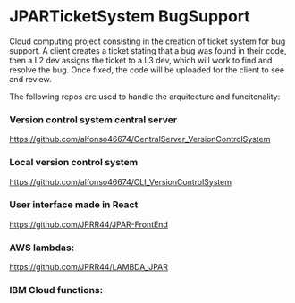 # JPARTicketSystem BugSupport
Cloud computing project consisting in the creation of ticket system for bug support. A client creates a ticket stating that a bug was found in their code, then a L2 dev assigns the ticket to a L3 dev, which will work to find and resolve the bug. Once fixed, the code will be uploaded for the client to see and review.


The following repos are used to handle the arquitecture and funcitonality:

### Version control system central server
https://github.com/alfonso46674/CentralServer_VersionControlSystem

### Local version control system
https://github.com/alfonso46674/CLI_VersionControlSystem

### User interface made in React
https://github.com/JPRR44/JPAR-FrontEnd

### AWS lambdas:
https://github.com/JPRR44/LAMBDA_JPAR

### IBM Cloud functions:
